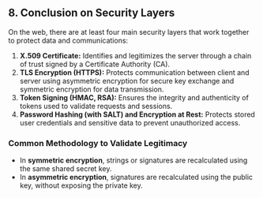 ## 8. Conclusion on Security Layers

On the web, there are at least four main security layers that work together to protect data and communications:

1. **X.509 Certificate:** Identifies and legitimizes the server through a chain of trust signed by a Certificate Authority (CA).  
2. **TLS Encryption (HTTPS):** Protects communication between client and server using asymmetric encryption for secure key exchange and symmetric encryption for data transmission.  
3. **Token Signing (HMAC, RSA):** Ensures the integrity and authenticity of tokens used to validate requests and sessions.  
4. **Password Hashing (with SALT) and Encryption at Rest:** Protects stored user credentials and sensitive data to prevent unauthorized access.

### Common Methodology to Validate Legitimacy

- In **symmetric encryption**, strings or signatures are recalculated using the same shared secret key.  
- In **asymmetric encryption**, signatures are recalculated using the public key, without exposing the private key.
